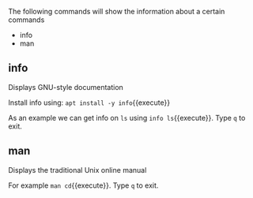 The following commands will show the information about a certain commands

- info
- man

## info

Displays GNU-style documentation

Install info using: `apt install -y info`{{execute}}

As an example we can get info on `ls` using `info ls`{{execute}}. Type `q` to exit.

## man

Displays the traditional Unix online manual

For example `man cd`{{execute}}. Type `q` to exit.
